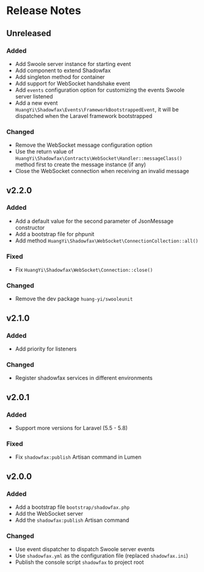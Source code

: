 # Release Notes


## Unreleased

### Added

- Add Swoole server instance for starting event
- Add component to extend Shadowfax
- Add singleton method for container
- Add support for WebSocket handshake event
- Add `events` configuration option for customizing the events Swoole server listened
- Add a new event `HuangYi\Shadowfax\Events\FrameworkBootstrappedEvent`, it will be dispatched when the Laravel framework bootstrapped

### Changed

- Remove the WebSocket message configuration option
- Use the return value of `HuangYi\Shadowfax\Contracts\WebSocket\Handler::messageClass()` method first to create the message instance (if any)
- Close the WebSocket connection when receiving an invalid message


## v2.2.0

### Added

- Add a default value for the second parameter of JsonMessage constructor
- Add a bootstrap file for phpunit
- Add method `HuangYi\Shadowfax\WebSocket\ConnectionCollection::all()`

### Fixed

- Fix `HuangYi\Shadowfax\WebSocket\Connection::close()`

### Changed

- Remove the dev package `huang-yi/swooleunit`


## v2.1.0

### Added

- Add priority for listeners

### Changed

- Register shadowfax services in different environments


## v2.0.1

### Added

- Support more versions for Laravel (5.5 - 5.8)

### Fixed

- Fix `shadowfax:publish` Artisan command in Lumen


## v2.0.0

### Added

- Add a bootstrap file `bootstrap/shadowfax.php`
- Add the WebSocket server
- Add the `shadowfax:publish` Artisan command

### Changed

- Use event dispatcher to dispatch Swoole server events
- Use `shadowfax.yml` as the configuration file (replaced `shadowfax.ini`)
- Publish the console script `shadowfax` to project root
